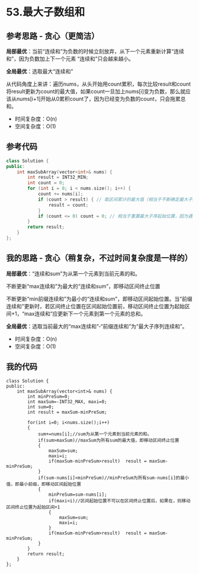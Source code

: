# 53.最大子数组和

## 参考思路 - 贪心（更简洁）

**局部最优**：当前“连续和”为负数的时候立刻放弃，从下一个元素重新计算“连续和”，因为负数加上下一个元素 “连续和”只会越来越小。

**全局最优**：选取最大“连续和”

从代码角度上来讲：遍历nums，从头开始用count累积，每次比较result和count将result更新为count的最大值，如果count一旦加上nums[i]变为负数，那么就应该从nums[i+1]开始从0累积count了，因为已经变为负数的count，只会拖累总和。

- 时间复杂度：O(n)
- 空间复杂度：O(1)

## 参考代码

```c++
class Solution {
public:
    int maxSubArray(vector<int>& nums) {
        int result = INT32_MIN;
        int count = 0;
        for (int i = 0; i < nums.size(); i++) {
            count += nums[i];
            if (count > result) { // 取区间累计的最大值（相当于不断确定最大子序终止位置）
                result = count;
            }
            if (count <= 0) count = 0; // 相当于重置最大子序起始位置，因为遇到负数一定是拉低总和
        }
        return result;
    }
};
```



## 我的思路 - 贪心（稍复杂，不过时间复杂度是一样的）

**局部最优**：“连续和sum”为从第一个元素到当前元素的和。

不断更新“max连续和”为最大的“连续和sum”，即移动区间终止位置

不断更新“min前缀连续和”为最小的“连续和sum”，即移动区间起始位置。当“前缀连续和”更新时，若区间终止位置在区间起始位置前，移动区间终止位置为起始区间+1，“max连续和”应更新下一个元素到第一个元素的总和。

**全局最优**：选取当前最大的“max连续和”-“前缀连续和”为“最大子序列连续和”。

- 时间复杂度：O(n)
- 空间复杂度：O(1)

## 我的代码

```
class Solution {
public:
    int maxSubArray(vector<int>& nums) {
        int minPreSum=0;
        int maxSum=-INT32_MAX, maxi=0;
        int sum=0;
        int result = maxSum-minPreSum;
        
        for(int i=0; i<nums.size();i++)
        {
            sum+=nums[i];//sum为从第一个元素到当前元素的和。
            if(sum>maxSum)//maxSum为所有sum的最大值，即移动区间终止位置
            {
                maxSum=sum;
                maxi=i;
                if(maxSum-minPreSum>result)  result = maxSum-minPreSum;
            }
            if(sum-nums[i]<minPreSum)//minPreSum为所有sum-nums[i]的最小值，即最小前缀，即移动区间起始位置
            {
                minPreSum=sum-nums[i];
                if(maxi<i)//区间起始位置不可以在区间终止位置后，如果在，则移动区间终止位置为起始区间+1
                {
                    maxSum=sum;
                    maxi=i;
                }
                if(maxSum-minPreSum>result)  result = maxSum-minPreSum;
            }
        }
        return result;
    }
};
```


